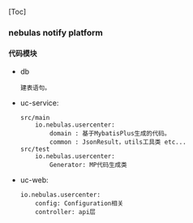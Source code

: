 [Toc]

### nebulas notify platform

#### 代码模块

- db
    ```
    建表语句。
    ```

- uc-service: 
    ```
    src/main
        io.nebulas.usercenter: 
            domain : 基于MybatisPlus生成的代码。
            common : JsonResult，utils工具类 etc...
    src/test
        io.nebulas.usercenter:
            Generator: MP代码生成类
    ```



- uc-web: 
    ```
    io.nebulas.usercenter:
        config: Configuration相关
        controller: api层
    ```
